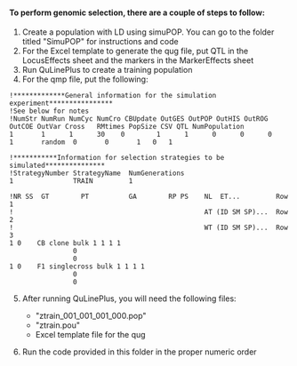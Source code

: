 #### To perform genomic selection, there are a couple of steps to follow:
1) Create a population with LD using simuPOP. You can go to the folder titled "SimuPOP" for instructions and code
2) For the Excel template to generate the qug file, put QTL in the LocusEffects sheet and the markers in the MarkerEffects sheet
3) Run QuLinePlus to create a training population 
4) For the qmp file, put the following:

```
!*************General information for the simulation experiment****************
!See below for notes
!NumStr NumRun NumCyc NumCro CBUpdate OutGES OutPOP OutHIS OutROG OutCOE OutVar Cross   RMtimes PopSize CSV QTL NumPopulation
1       1      1      30    0        1      1      0      0      0      1       random  0       0       1   0   1

!***********Information for selection strategies to be simulated***************
!StrategyNumber StrategyName  NumGenerations
1               TRAIN         1

!NR SS  GT        PT          GA        RP PS    NL  ET...         Row 1
!                                                AT (ID SM SP)...  Row 2
!                                                WT (ID SM SP)...  Row 3
1 0    CB clone bulk 1 1 1 1
                0
                0
1 0    F1 singlecross bulk 1 1 1 1
                0
                0
```


5) After running QuLinePlus, you will need the following files:
    - "ztrain_001_001_001_000.pop"
    - "ztrain.pou"
    - Excel template file for the qug

6) Run the code provided in this folder in the proper numeric order

